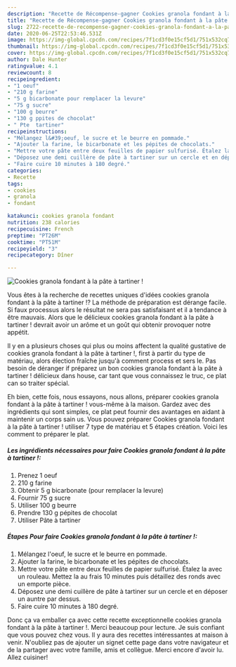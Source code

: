 ```yaml
---
description: "Recette de Récompense-gagner Cookies granola fondant à la pâte à tartiner !"
title: "Recette de Récompense-gagner Cookies granola fondant à la pâte à tartiner !"
slug: 2722-recette-de-recompense-gagner-cookies-granola-fondant-a-la-pate-a-tartiner
date: 2020-06-25T22:53:46.531Z
image: https://img-global.cpcdn.com/recipes/7f1cd3f0e15cf5d1/751x532cq70/cookies-granola-fondant-a-la-pate-a-tartiner-photo-principale-de-la-recette.jpg
thumbnail: https://img-global.cpcdn.com/recipes/7f1cd3f0e15cf5d1/751x532cq70/cookies-granola-fondant-a-la-pate-a-tartiner-photo-principale-de-la-recette.jpg
cover: https://img-global.cpcdn.com/recipes/7f1cd3f0e15cf5d1/751x532cq70/cookies-granola-fondant-a-la-pate-a-tartiner-photo-principale-de-la-recette.jpg
author: Dale Hunter
ratingvalue: 4.1
reviewcount: 8
recipeingredient:
- "1 oeuf"
- "210 g farine"
- "5 g bicarbonate pour remplacer la levure"
- "75 g sucre"
- "100 g beurre"
- "130 g ppites de chocolat"
- " Pte  tartiner"
recipeinstructions:
- "Mélangez l&#39;oeuf, le sucre et le beurre en pommade."
- "Ajouter la farine, le bicarbonate et les pépites de chocolats."
- "Mettre votre pâte entre deux feuilles de papier sulfurisé. Étalez la avec un rouleau. Mettez la au frais 10 minutes puis détaillez des ronds avec un emporte pièce."
- "Déposez une demi cuillère de pâte à tartiner sur un cercle et en déposer un auntre par dessus."
- "Faire cuire 10 minutes à 180 degré."
categories:
- Recette
tags:
- cookies
- granola
- fondant

katakunci: cookies granola fondant 
nutrition: 238 calories
recipecuisine: French
preptime: "PT26M"
cooktime: "PT51M"
recipeyield: "3"
recipecategory: Dîner

---
```



![Cookies granola fondant à la pâte à tartiner !](https://img-global.cpcdn.com/recipes/7f1cd3f0e15cf5d1/751x532cq70/cookies-granola-fondant-a-la-pate-a-tartiner-photo-principale-de-la-recette.jpg)

Vous êtes à la recherche de recettes uniques d'idées cookies granola fondant à la pâte à tartiner !? La méthode de préparation est dérange facile. Si faux processus alors le résultat ne sera pas satisfaisant et il a tendance à être mauvais. Alors que le délicieux cookies granola fondant à la pâte à tartiner ! devrait avoir un arôme et un goût qui obtenir provoquer notre appétit.



Il y en a plusieurs choses qui plus ou moins affectent la qualité gustative de cookies granola fondant à la pâte à tartiner !, first à partir du type de matériau, alors élection fraîche jusqu'à comment process et sers le. Pas besoin de déranger if préparez un bon cookies granola fondant à la pâte à tartiner ! délicieux dans house, car tant que vous connaissez le truc, ce plat can so traiter spécial.


Eh bien, cette fois, nous essayons, nous allons, préparer cookies granola fondant à la pâte à tartiner ! vous-même à la maison. Gardez avec des ingrédients qui sont simples, ce plat peut fournir des avantages en aidant à maintenir un corps sain us. Vous pouvez préparer Cookies granola fondant à la pâte à tartiner ! utiliser 7 type de matériau et 5 étapes création. Voici les comment to préparer le plat.

<!--inarticleads1-->

##### Les ingrédients nécessaires pour faire Cookies granola fondant à la pâte à tartiner !:

1. Prenez 1 oeuf
1.  210 g farine
1. Obtenir 5 g bicarbonate (pour remplacer la levure)
1. Fournir 75 g sucre
1. Utiliser 100 g beurre
1. Prendre 130 g pépites de chocolat
1. Utiliser  Pâte à tartiner




<!--inarticleads2-->

##### Étapes Pour faire Cookies granola fondant à la pâte à tartiner !:

1. Mélangez l&#39;oeuf, le sucre et le beurre en pommade.
1. Ajouter la farine, le bicarbonate et les pépites de chocolats.
1. Mettre votre pâte entre deux feuilles de papier sulfurisé. Étalez la avec un rouleau. Mettez la au frais 10 minutes puis détaillez des ronds avec un emporte pièce.
1. Déposez une demi cuillère de pâte à tartiner sur un cercle et en déposer un auntre par dessus.
1. Faire cuire 10 minutes à 180 degré.





Donc ça va emballer ça avec cette recette exceptionnelle cookies granola fondant à la pâte à tartiner !. Merci beaucoup pour lecture. Je suis confiant que vous pouvez chez vous. Il y aura des recettes  intéressantes at maison à venir. N'oubliez pas de ajouter un signet cette page dans votre navigateur et de la partager avec votre famille, amis et collègue. Merci encore d'avoir lu. Allez cuisiner!
